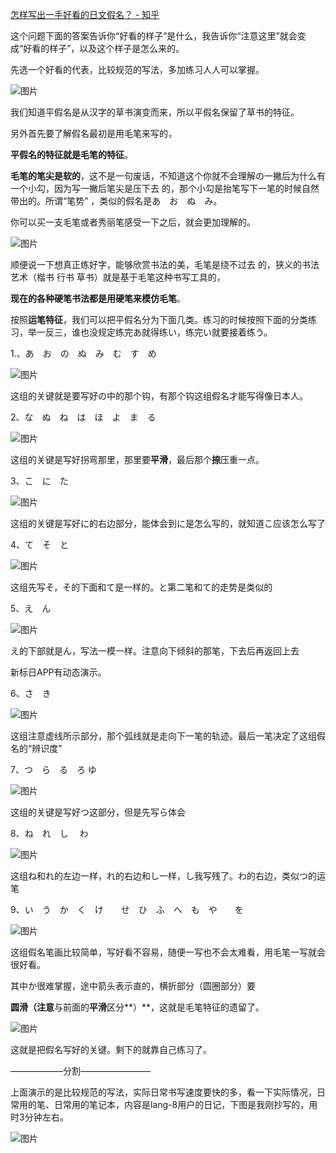 [怎样写出一手好看的日文假名？ - 知乎](https://www.zhihu.com/question/20533537/answer/134740289)

这个问题下面的答案告诉你“好看的样子”是什么，我告诉你“注意这里”就会变成“好看的样子”，以及这个样子是怎么来的。

先选一个好看的代表，比较规范的写法，多加练习人人可以掌握。

  


![](https://pic2.zhimg.com/v2-bad3a6d0f12ea599e6426fb307b60bbd_b.jpg "图片")

  
我们知道平假名是从汉字的草书演变而来，所以平假名保留了草书的特征。

另外首先要了解假名最初是用毛笔来写的，

**平假名的特征就是毛笔的特征**。

  
**毛笔的笔尖是软的**，这不是一句废话，不知道这个你就不会理解の一撇后为什么有一个小勾，因为写一撇后笔尖是压下去 的，那个小勾是抬笔写下一笔的时候自然带出的。所谓“笔势” ，类似的假名是あ　お　ぬ　み。

你可以买一支毛笔或者秀丽笔感受一下之后，就会更加理解的。

  


![](https://pic3.zhimg.com/v2-553db869eb0aafe19a381588ae8f23de_b.png "图片")

  


  


顺便说一下想真正练好字，能够欣赏书法的美，毛笔是绕不过去 的，狭义的书法艺术（楷书 行书 草书）就是基于毛笔这种书写工具的，

**现在的各种硬笔书法都是用硬笔来模仿毛笔**。

按照**运笔特征**，我们可以把平假名分为下面几类。练习的时候按照下面的分类练习，举一反三，谁也没规定练完あ就得练い，练完い就要接着练う。

1.、あ　お　の　ぬ　み　む　す　め  


![](https://pic3.zhimg.com/v2-c4d9bdbf118476d9e4b122e44ee79fd2_b.jpg "图片")

  
这组的关键就是要写好の中的那个钩，有那个钩这组假名才能写得像日本人。



2、な　ぬ　ね　は　ほ　よ　ま　る

![](https://pic1.zhimg.com/v2-b7e6ec5f30a3ba3e61d3b662c148e644_b.jpg "图片")

  
这组的关键是写好拐弯那里，那里要**平滑**，最后那个**捺**压重一点。  


3、こ　に　た

![](https://pic3.zhimg.com/v2-08e256a136a22628939c991a781da6f2_b.jpg "图片")

  
这组的关键是写好に的右边部分，能体会到に是怎么写的，就知道こ应该怎么写了

4、て　そ　と

![](https://pic4.zhimg.com/v2-084d4a23cbd0796ce26884313d83c297_b.jpg "图片")

  
这组先写そ，そ的下面和て是一样的。と第二笔和て的走势是类似的

5、え　ん

![](https://pic2.zhimg.com/v2-2962825e8ae00da6f44f55f89819ee99_b.jpg "图片")

え的下部就是ん，写法一模一样。注意向下倾斜的那笔，下去后再返回上去

新标日APP有动态演示。



6、さ　き　

![](https://pic3.zhimg.com/v2-5d69bf25c1f6613b408e3f973b6fb402_b.jpg "图片")

  
这组注意虚线所示部分，那个弧线就是走向下一笔的轨迹。最后一笔决定了这组假名的“辨识度”



7、つ　ら　る　ろ ゆ

![](https://pic1.zhimg.com/v2-7da37747f212df076d2e834ddd9591a4_b.jpg "图片")

这组的关键是写好つ这部分，但是先写ら体会



8、ね　れ　し　 わ  


![](https://pic4.zhimg.com/v2-d6be43fc2e7a2d61d8e9c54e90b40f23_b.jpg "图片")

  
这组ね和れ的左边一样，れ的右边和し一样，し我写残了。わ的右边，类似つ的运笔  


9、い　う　か　く　け　　せ　ひ　ふ　へ　も　や　　を

![](https://pic3.zhimg.com/v2-59e04b4eaf2e08707f6c522a9d025eba_b.jpg "图片")

  
这组假名笔画比较简单，写好看不容易，随便一写也不会太难看，用毛笔一写就会很好看。

  
其中か很难掌握，途中箭头表示直的，横折部分（圆圈部分）要

**圆滑（注意**与前面的**平滑**区分**）**，这就是毛笔特征的遗留了。

![](https://pic2.zhimg.com/v2-53f5f3b55eeac3699b192cac843a2f1d_b.jpg "图片")

  


这就是把假名写好的关键。剩下的就靠自己练习了。



——————分割————————

上面演示的是比较规范的写法，实际日常书写速度要快的多，看一下实际情况，日常用的笔、日常用的笔记本，内容是lang-8用户的日记，下图是我刚抄写的，用时3分钟左右。

![](https://pic3.zhimg.com/v2-95f2ce362f0437e7e0a45156fd6d33b2_b.jpg "图片")



